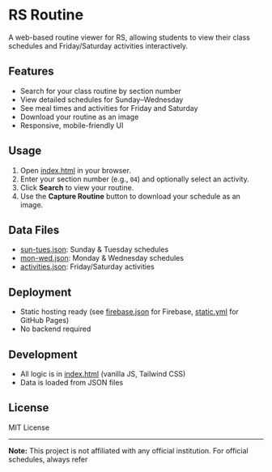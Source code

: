 # RS Routine

A web-based routine viewer for RS, allowing students to view their class schedules and Friday/Saturday activities interactively.

## Features

- Search for your class routine by section number
- View detailed schedules for Sunday–Wednesday
- See meal times and activities for Friday and Saturday
- Download your routine as an image
- Responsive, mobile-friendly UI

## Usage

1. Open [index.html](index.html) in your browser.
2. Enter your section number (e.g., `04`) and optionally select an activity.
3. Click **Search** to view your routine.
4. Use the **Capture Routine** button to download your schedule as an image.

## Data Files

- [sun-tues.json](sun-tues.json): Sunday & Tuesday schedules
- [mon-wed.json](mon-wed.json): Monday & Wednesday schedules
- [activities.json](activities.json): Friday/Saturday activities

## Deployment

- Static hosting ready (see [firebase.json](firebase.json) for Firebase, [static.yml](.github/workflows/static.yml) for GitHub Pages)
- No backend required

## Development

- All logic is in [index.html](index.html) (vanilla JS, Tailwind CSS)
- Data is loaded from JSON files

## License

MIT License

---

**Note:** This project is not affiliated with any official institution. For official schedules, always refer
